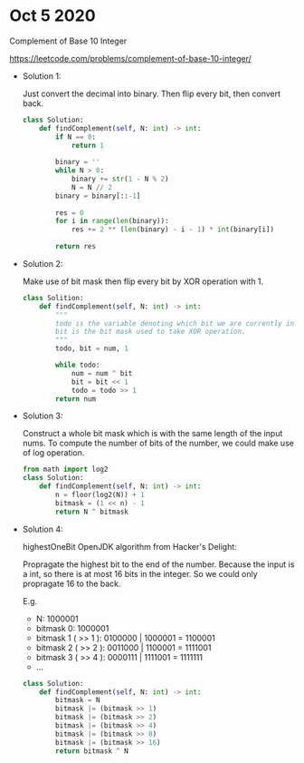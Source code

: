 # Oct 5 2020

Complement of Base 10 Integer

https://leetcode.com/problems/complement-of-base-10-integer/

- Solution 1:

    Just convert the decimal into binary. Then flip every bit, then convert back.

    ```Python
    class Solution:
        def findComplement(self, N: int) -> int:
            if N == 0:
                return 1
            
            binary = ''
            while N > 0:
                binary += str(1 - N % 2)
                N = N // 2
            binary = binary[::-1]
            
            res = 0
            for i in range(len(binary)):
                res += 2 ** (len(binary) - i - 1) * int(binary[i])
            
            return res
    ```

- Solution 2:

    Make use of bit mask then flip every bit by XOR operation with 1. 

    ```Python
    class Solition:
        def findComplement(self, N: int) -> int:
            """
            todo is the variable denoting which bit we are currently inverting. Also used as a condition to the while loop. 
            bit is the bit mask used to take XOR operation.
            """
            todo, bit = num, 1

            while todo:
                num = num ^ bit
                bit = bit << 1
                todo = todo >> 1
            return num
    ```

- Solution 3:

    Construct a whole bit mask which is with the same length of the input nums. To compute the number of bits of the number, we could make use of log operation.

    ```Python
    from math import log2
    class Solution:
        def findComplement(self, N: int) -> int:
            n = floor(log2(N)) + 1
            bitmask = (1 << n) - 1
            return N ^ bitmask
    ```

- Solution 4:

    highestOneBit OpenJDK algorithm from Hacker's Delight:

    Propragate the highest bit to the end of the number. Because the input is a int, so there is at most 16 bits in the integer. So we could only propragate 16 to the back.

    E.g.

    - N: 1000001
    - bitmask 0: 1000001
    - bitmask 1 ( >> 1 ): 0100000 | 1000001 = 1100001
    - bitmask 2 ( >> 2 ): 0011000 | 1100001 = 1111001
    - bitmask 3 ( >> 4 ): 0000111 | 1111001 = 1111111
    - ...
    
    ```Python
    class Solution:
        def findComplement(self, N: int) -> int:
            bitmask = N
            bitmask |= (bitmask >> 1)
            bitmask |= (bitmask >> 2)
            bitmask |= (bitmask >> 4)
            bitmask |= (bitmask >> 8)
            bitmask |= (bitmask >> 16)
            return bitmask ^ N
    ```